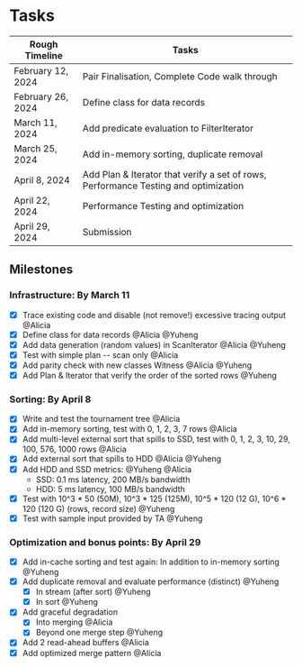 # Tasks

Rough Timeline   | Tasks
----------------|----------------------------------------
February 12, 2024 | Pair Finalisation, Complete Code walk through
February 26, 2024 | Define class for data records
March 11, 2024    | Add predicate evaluation to FilterIterator
March 25, 2024    | Add in-memory sorting, duplicate removal
April 8, 2024     | Add Plan & Iterator that verify a set of rows, Performance Testing and optimization
April 22, 2024    | Performance Testing and optimization
April 29, 2024    | Submission


## Milestones

### Infrastructure: By March 11

- [x] Trace existing code and disable (not remove!) excessive tracing output @Alicia
- [x] Define class for data records @Alicia @Yuheng
- [x] Add data generation (random values) in ScanIterator @Alicia @Yuheng
- [x] Test with simple plan -- scan only @Alicia
- [x] Add parity check with new classes Witness @Alicia @Yuheng
- [x] Add Plan & Iterator that verify the order of the sorted rows @Yuheng

### Sorting: By April 8

- [x] Write and test the tournament tree @Alicia
- [x] Add in-memory sorting, test with 0, 1, 2, 3, 7 rows @Alicia
- [x] Add multi-level external sort that spills to SSD, test with 0, 1, 2, 3, 10, 29, 100, 576, 1000 rows @Alicia
- [x] Add external sort that spills to HDD @Alicia @Yuheng
- [x] Add HDD and SSD metrics: @Yuheng @Alicia
  - SSD: 0.1 ms latency, 200 MB/s bandwidth
  - HDD: 5 ms latency, 100 MB/s bandwidth
- [x] Test with 10^3 * 50 (50M), 10^3 * 125 (125M), 10^5 * 120 (12 G), 10^6 * 120 (120 G) (rows, record size) @Yuheng
- [x] Test with sample input provided by TA @Yuheng

### Optimization and bonus points: By April 29

- [x] Add in-cache sorting and test again: In addition to in-memory sorting @Yuheng
- [x] Add duplicate removal and evaluate performance (distinct) @Yuheng
  - [x] In stream (after sort) @Yuheng
  - [x] In sort @Yuheng
- [x] Add graceful degradation
  - [x] Into merging @Alicia
  - [x] Beyond one merge step @Yuheng
- [x] Add 2 read-ahead buffers @Alicia
- [x] Add optimized merge pattern @Alicia